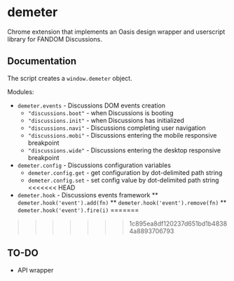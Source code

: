 # demeter
Chrome extension that implements an Oasis design wrapper and userscript library for FANDOM Discussions.

## Documentation
The script creates a `window.demeter` object.

Modules:
* `demeter.events` - Discussions DOM events creation
  * `"discussions.boot"` - when Discussions is booting
  * `"discussions.init"` - when Discussions has initialized
  * `"discussions.navi"` - Discussions completing user navigation
  * `"discussions.mobi"` - Discussions entering the mobile responsive breakpoint
  * `"discussions.wide"` - Discussions entering the desktop responsive breakpoint
* `demeter.config` - Discussions configuration variables
  * `demeter.config.get` - get configuration by dot-delimited path string
  * `demeter.config.set` - set config value by dot-delimited path string
<<<<<<< HEAD
* `demeter.hook` - Discussions events framework
** `demeter.hook('event').add(fn)`
** `demeter.hook('event').remove(fn)`
** `demeter.hook('event').fire(i)`
=======
>>>>>>> 1c895ea8df120237d651bd1b48384a8893706793

## TO-DO
* API wrapper